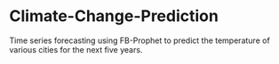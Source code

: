 # Climate-Change-Prediction
 Time series forecasting using FB-Prophet to predict the temperature of various cities for the next five years.

